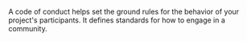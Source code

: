 A code of conduct helps set the ground rules for the behavior of your project's participants. It defines standards for how to engage in a community.
